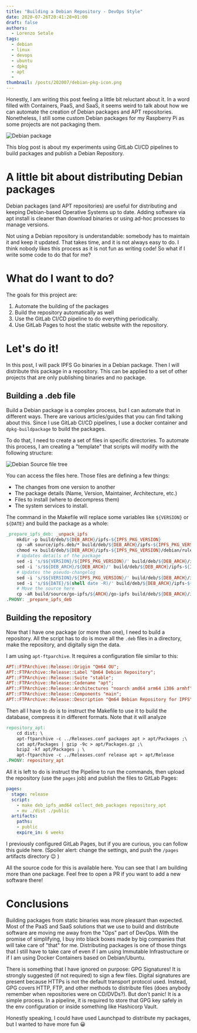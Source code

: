 ```yaml
---
title: "Building a Debian Repository - DevOps Style"
date: 2020-07-26T20:41:28+01:00
draft: false
authors:
  - Lorenzo Setale
tags:
  - debian
  - linux
  - devops
  - ubuntu
  - dpkg
  - apt
  - 
thumbnail: /posts/202007/debian-pkg-icon.png
---
```


Honestly, I am writing this post feeling a little bit reluctant about it. In a 
word filled with Containers, PaaS, and SaaS, it seems weird to talk about how we
can automate the creation of Debian packages and APT repositories. Nonetheless, 
I still some custom Debian packages for my Raspberry Pi as some projects are not
packaging them.

![Debian package](/posts/202007/debian-pkg-icon.png#center)

This blog post is about my experiments using GitLab CI/CD pipelines to build 
packages and publish a Debian Repository.

# A little bit about distributing Debian packages

Debian packages (and APT repositories) are useful for distributing and keeping 
Debian-based Operative Systems up to date. Adding software via apt install is 
cleaner than download binaries or using ad-hoc processes to manage versions. 

Not using a Debian repository is understandable: somebody has to maintain it and
keep it updated. That takes time, and it is not always easy to do. I think 
nobody likes this process as it is not fun as writing code! So what if I write 
some code to do that for me?

# What do I want to do?
The goals for this project are:

1. Automate the building of the packages
2. Build the repository automatically as well
3. Use the GitLab CI/CD pipeline to do everything periodically.
4. Use GitLab Pages to host the static website with the repository.

# Let's do it!

In this post,  I will pack IPFS Go binaries in a Debian package. Then  I will 
distribute this package in a repository. This can be applied to a set of other 
projects that are only publishing binaries and no package.

## Building a .deb file
Build a Debian package is a complex process, but I can automate that in 
different ways. There are various articles/guides that you can find talking 
about this. Since I use GitLab CI/CD pipelines, I use a docker container and 
`dpkg-buildpackage` to build the packages.

To do that, I need to create a set of files in specific directories. To automate
this process, I am creating a "template" that scripts will modify with the 
following structure:

![Debian Source file tree](/posts/202007/source-tree.png#center)

You can access the files here. Those files are defining a few things:

- The changes from one version to another
- The package details (Name, Version, Maintainer, Architecture, etc.)
- Files to install (where to decompress them)
- The system services to install.

The command in the Makefile will replace some variables like `${VERSION}` or 
`${DATE}` and build the package as a whole:

```makefile
_prepare_ipfs_deb: _unpack_ipfs
	mkdir -p build/deb/${DEB_ARCH}/ipfs-${IPFS_PKG_VERSION}
	cp -aR source/ipfs.deb/* build/deb/${DEB_ARCH}/ipfs-${IPFS_PKG_VERSION}/
	chmod +x build/deb/${DEB_ARCH}/ipfs-${IPFS_PKG_VERSION}/debian/rules
	# Updates details of the package
	sed -i 's/$${VERSION}/${IPFS_PKG_VERSION}/' build/deb/${DEB_ARCH}/ipfs-${IPFS_PKG_VERSION}/debian/control
	sed -i 's/$${DEB_ARCH}/${DEB_ARCH}/' build/deb/${DEB_ARCH}/ipfs-${IPFS_PKG_VERSION}/debian/control
	# Updates the pseudo-changelog
	sed -i 's/$${VERSION}/${IPFS_PKG_VERSION}/' build/deb/${DEB_ARCH}/ipfs-${IPFS_PKG_VERSION}/debian/changelog
	sed -i 's/$${DATE}/$(shell date -R)/' build/deb/${DEB_ARCH}/ipfs-${IPFS_PKG_VERSION}/debian/changelog
	# Move the source here
	cp -aR build/source/go-ipfs/${ARCH}/go-ipfs build/deb/${DEB_ARCH}/ipfs-${IPFS_PKG_VERSION}/
.PHONY: _prepare_ipfs_deb
```

## Building the repository
Now that I have one package (or more than one), I need to build a repository. 
All the script has to do is move all the `.deb` files in a directory, make the 
repository, and digitally sign the data.

I am using `apt-ftparchive`. It requires a configuration file similar to this:

```ini
APT::FTPArchive::Release::Origin "Qm64 OU";
APT::FTPArchive::Release::Label "Qm64 Debian Repository";
APT::FTPArchive::Release::Suite "stable";
APT::FTPArchive::Release::Codename "apt";
APT::FTPArchive::Release::Architectures "noarch amd64 arm64 i386 armhf";
APT::FTPArchive::Release::Components "main";
APT::FTPArchive::Release::Description "Qm64 Debian Repository for IPFS";
```

Then all I have to do is to instruct the Makefile to use it to build the 
database, compress it in different formats. Note that it will analyze 

```makefile
repository_apt:
	cd dist; \
	apt-ftparchive -c ../Releases.conf packages apt > apt/Packages ;\
	cat apt/Packages | gzip -9c > apt/Packages.gz ;\
	bzip2 -kf apt/Packages ; \
	apt-ftparchive -c ../Releases.conf release apt > apt/Release
.PHONY: repository_apt
```

All it is left to do is instruct the Pipeline to run the commands, then upload 
the repository (use the `pages` job) and publish the files to GitLab Pages:

```yaml
pages:
  stage: release
  script:
    - make deb_ipfs_amd64 collect_deb_packages repository_apt
    - mv ./dist ./public
  artifacts:
    paths:
    - public
    expire_in: 6 weeks
```

I previously configured GitLab Pages, but if you are curious, you can follow 
this guide here. (Spoiler alert: change the settings, and push the `/pages` 
artifacts directory 😉 )

All the source code for this is available here. You can see that I am building 
more than one package. Feel free to open a PR if you want to add a new software 
there!

# Conclusions
Building packages from static binaries was more pleasant than expected. Most of 
the PaaS and SaaS solutions that we use to build and distribute software are 
moving me away from the "Ops" part of DevOps. With the promise of simplifying, I
buy into black boxes made by big companies that will take care of "that" for me. 
Distributing packages is one of those things that I still have to take care of 
even if I am using Immutable Infrastructure or if I am using Docker Containers 
based on Debian/Ubuntu.

There is something that I have ignored on purpose: GPG Signatures! It is 
strongly suggested (if not required) to sign a few files. Digital signatures are 
present because HTTPs is not the default transport protocol used. Instead, GPG 
covers HTTP, FTP, and other methods to distribute files (does anybody remember 
when repositories were on CD/DVDs?). But don't panic! It is a simple process. 
In a pipeline, it is required to store that GPG key safely in the env 
configuration or inside something like Hashicorp Vault. 

Honestly speaking, I could have used Launchpad to distribute my packages, but I 
wanted to have more fun 😀
